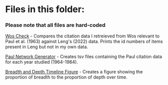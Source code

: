 # Files in this folder:

### Please note that all files are hard-coded

[Wos Check](Impact_Assessment/WoS_Check.py) - Compares the citation data I retreieved from Wos relevant to Paul et al. (1963) against Leng's (2022) data. Prints the id numbers of items present in Leng but not in my own data. 

[Paul Network Generator](Impact_Assessment/Paul_network_generator.py) - Creates tsv files containing the Paul citation data for each year studied (1964-1984).

[Breadth and Depth Timeline Figure](Impact_Assessment/Timeline_BD.py) - Creates a figure showing the proportion of breadth to the proportion of depth over time. 
